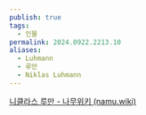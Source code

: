 ```yaml
---
publish: true
tags:
  - 인물
permalink: 2024.0922.2213.10
aliases:
  - Luhmann
  - 루만
  - Niklas Luhmann
---
```

[니클라스 루만 - 나무위키 (namu.wiki)](https://namu.wiki/w/%EB%8B%88%ED%81%B4%EB%9D%BC%EC%8A%A4%20%EB%A3%A8%EB%A7%8C)